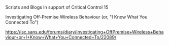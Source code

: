 
Scripts and Blogs in support of Critical Control 15

Investigating Off-Premise Wireless Behaviour (or, "I Know What You Connected To")

https://isc.sans.edu/forums/diary/Investigating+OffPremise+Wireless+Behaviour+or+I+Know+What+You+Connected+To/22089/

